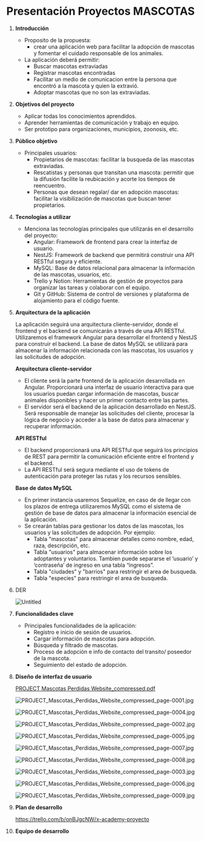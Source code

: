 # Presentación Proyectos MASCOTAS

1. **Introducción**
    - Proposito de la propuesta:
        - crear una aplicación web para facilitar la adopción de mascotas y fomentar el cuidado responsable de los animales.
    - La aplicación deberá permitir:
        - Buscar mascotas extraviadas
        - Registrar mascotas encontradas
        - Facilitar un medio de comunicacion entre la persona que encontró a la mascota y quien la extravió.
        - Adoptar mascotas que no son las extraviadas.
2. **Objetivos del proyecto**
    - Aplicar todas los conocimientos aprendidos.
    - Aprender herramientas de comunicación y trabajo en equipo.
    - Ser prototipo para organizaciones, municipios, zoonosis, etc.
3. **Público objetivo**
    - Principales usuarios:
        - Propietarios de mascotas: facilitar la busqueda de las mascotas extraviadas.
        - Rescatistas y personas que transitan una mascota: permitir que la difusión facilite la reubicación y acorte los tiempos de reencuentro.
        - Personas que desean regalar/ dar en adopción mascotas: facilitar la visibilización de mascotas que buscan tener propietarios.
4. **Tecnologías a utilizar**
    - Menciona las tecnologías principales que utilizarás en el desarrollo del proyecto:
        - Angular: Framework de frontend para crear la interfaz de usuario.
        - NestJS: Framework de backend que permitirá construir una API RESTful segura y eficiente.
        - MySQL: Base de datos relacional para almacenar la información de las mascotas, usuarios, etc.
        - Trello y Notion: Herramientas de gestión de proyectos para organizar las tareas y colaborar con el equipo.
        - Git y GitHub: Sistema de control de versiones y plataforma de alojamiento para el código fuente.
5. **Arquitectura de la aplicación**
    
    La aplicación seguirá una arquitectura cliente-servidor, donde el frontend y el backend se comunicarán a través de una API RESTful. Utilizaremos el framework Angular para desarrollar el frontend y NestJS para construir el backend. La base de datos MySQL se utilizará para almacenar la información relacionada con las mascotas, los usuarios y las solicitudes de adopción.
    
    **Arquitectura cliente-servidor**
    
    - El cliente será la parte frontend de la aplicación desarrollada en Angular. Proporcionará una interfaz de usuario interactiva para que los usuarios puedan cargar información de mascotas, buscar animales disponibles y hacer un primer contacto entre las partes.
    - El servidor será el backend de la aplicación desarrollado en NestJS. Será responsable de manejar las solicitudes del cliente, procesar la lógica de negocio y acceder a la base de datos para almacenar y recuperar información.
    
    **API RESTful**
    
    - El backend proporcionará una API RESTful que seguirá los principios de REST para permitir la comunicación eficiente entre el frontend y el backend.
    - La API RESTful será segura mediante el uso de tokens de autenticación para proteger las rutas y los recursos sensibles.
    
    **Base de datos MySQL**
    
    - En primer instancia usaremos Sequelize, en caso de de llegar con los plazos de entrega utilizaremos MySQL como el sistema de gestión de base de datos para almacenar la información esencial de la aplicación.
    - Se crearán tablas para gestionar los datos de las mascotas, los usuarios y las solicitudes de adopción. Por ejemplo:
        - Tabla "mascotas" para almacenar detalles como nombre, edad, raza, descripción, etc.
        - Tabla "usuarios" para almacenar información sobre los adoptantes y voluntarios. Tambien puede separarse el ‘usuario’ y ‘contraseña’ de ingreso en una tabla “ingresos”.
        - Tabla "ciudades" y "barrios" para restringir el area de busqueda.
        - Tabla "especies" para  restringir el area de busqueda.
6. DER
    
    ![Untitled](https://s3-us-west-2.amazonaws.com/secure.notion-static.com/4b24ea6d-f748-4401-8ca2-3fa2cd7638a6/Untitled.png)
    
7. **Funcionalidades clave**
    - Principales funcionalidades de la aplicación:
        - Registro e inicio de sesión de usuarios.
        - Cargar información de mascotas para adopción.
        - Búsqueda y filtrado de mascotas.
        - Proceso de adopción e info de contacto del transito/ poseedor de la mascota.
        - Seguimiento del estado de adopción.
8. **Diseño de interfaz de usuario**
    
    [PROJECT Mascotas Perdidas Website_compressed.pdf](https://s3-us-west-2.amazonaws.com/secure.notion-static.com/4acfa8c5-9c3f-43bb-9493-042fce88df37/PROJECT_Mascotas_Perdidas_Website_compressed.pdf)
    
    ![PROJECT_Mascotas_Perdidas_Website_compressed_page-0001.jpg](https://s3-us-west-2.amazonaws.com/secure.notion-static.com/fff68ccd-3dfe-4acd-ac23-84a9124f3ace/PROJECT_Mascotas_Perdidas_Website_compressed_page-0001.jpg)
    
    ![PROJECT_Mascotas_Perdidas_Website_compressed_page-0004.jpg](https://s3-us-west-2.amazonaws.com/secure.notion-static.com/c82856cb-52e3-46d6-94b8-075336dc02d1/PROJECT_Mascotas_Perdidas_Website_compressed_page-0004.jpg)
    
    ![PROJECT_Mascotas_Perdidas_Website_compressed_page-0002.jpg](https://s3-us-west-2.amazonaws.com/secure.notion-static.com/651648a6-c381-4e01-9ea2-a0ad35d09f9b/PROJECT_Mascotas_Perdidas_Website_compressed_page-0002.jpg)
    
    ![PROJECT_Mascotas_Perdidas_Website_compressed_page-0005.jpg](https://s3-us-west-2.amazonaws.com/secure.notion-static.com/417fb22e-2a0a-4e35-9c72-f5801cf5950b/PROJECT_Mascotas_Perdidas_Website_compressed_page-0005.jpg)
    
    ![PROJECT_Mascotas_Perdidas_Website_compressed_page-0007.jpg](https://s3-us-west-2.amazonaws.com/secure.notion-static.com/a0bef502-2870-4547-a39b-eb4d56bcd702/PROJECT_Mascotas_Perdidas_Website_compressed_page-0007.jpg)
    
    ![PROJECT_Mascotas_Perdidas_Website_compressed_page-0008.jpg](https://s3-us-west-2.amazonaws.com/secure.notion-static.com/891db694-515c-4aef-ae15-d57b2634eadb/PROJECT_Mascotas_Perdidas_Website_compressed_page-0008.jpg)
    
    ![PROJECT_Mascotas_Perdidas_Website_compressed_page-0003.jpg](https://s3-us-west-2.amazonaws.com/secure.notion-static.com/858a293b-5db0-4bcd-966f-0209ae26b020/PROJECT_Mascotas_Perdidas_Website_compressed_page-0003.jpg)
    
    ![PROJECT_Mascotas_Perdidas_Website_compressed_page-0006.jpg](https://s3-us-west-2.amazonaws.com/secure.notion-static.com/5457c450-d7d4-4ef5-80af-c14d6e35440d/PROJECT_Mascotas_Perdidas_Website_compressed_page-0006.jpg)
    
    ![PROJECT_Mascotas_Perdidas_Website_compressed_page-0009.jpg](https://s3-us-west-2.amazonaws.com/secure.notion-static.com/466591a1-2c67-4f6e-b79f-92474a0a206f/PROJECT_Mascotas_Perdidas_Website_compressed_page-0009.jpg)
    
9. **Plan de desarrollo**
    
    https://trello.com/b/onBJgcNW/x-academy-proyecto
    
10. **Equipo de desarrollo**